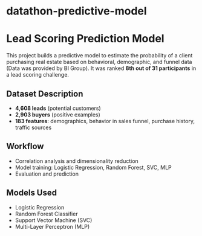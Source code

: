 # datathon-predictive-model

# Lead Scoring Prediction Model

This project builds a predictive model to estimate the probability of a client purchasing real estate based on behavioral, demographic, and funnel data (Data was provided by BI Group). It was ranked **8th out of 31 participants** in a lead scoring challenge.

## Dataset Description
- **4,608 leads** (potential customers)
- **2,903 buyers** (positive examples)
- **183 features**: demographics, behavior in sales funnel, purchase history, traffic sources

## Workflow
- Correlation analysis and dimensionality reduction
- Model training: Logistic Regression, Random Forest, SVC, MLP
- Evaluation and prediction

## Models Used
- Logistic Regression
- Random Forest Classifier
- Support Vector Machine (SVC)
- Multi-Layer Perceptron (MLP)
